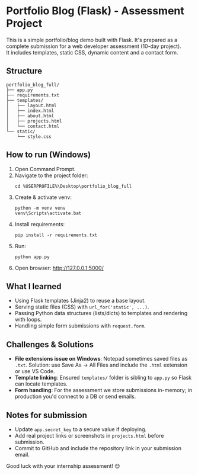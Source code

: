 # Portfolio Blog (Flask) - Assessment Project

This is a simple portfolio/blog demo built with Flask. It's prepared as a complete submission for a web developer assessment (10-day project).  
It includes templates, static CSS, dynamic content and a contact form.

## Structure

```
portfolio_blog_full/
├── app.py
├── requirements.txt
├── templates/
│   ├── layout.html
│   ├── index.html
│   ├── about.html
│   ├── projects.html
│   └── contact.html
└── static/
    └── style.css
```

## How to run (Windows)

1. Open Command Prompt.
2. Navigate to the project folder:
   ```
   cd %USERPROFILE%\Desktop\portfolio_blog_full
   ```
3. Create & activate venv:
   ```
   python -m venv venv
   venv\Scripts\activate.bat
   ```
4. Install requirements:
   ```
   pip install -r requirements.txt
   ```
5. Run:
   ```
   python app.py
   ```
6. Open browser: http://127.0.0.1:5000/

## What I learned
- Using Flask templates (Jinja2) to reuse a base layout.
- Serving static files (CSS) with `url_for('static', ...)`.
- Passing Python data structures (lists/dicts) to templates and rendering with loops.
- Handling simple form submissions with `request.form`.

## Challenges & Solutions
- **File extensions issue on Windows**: Notepad sometimes saved files as `.txt`. Solution: use Save As → All Files and include the `.html` extension or use VS Code.
- **Template linking**: Ensured `templates/` folder is sibling to `app.py` so Flask can locate templates.
- **Form handling**: For the assessment we store submissions in-memory; in production you'd connect to a DB or send emails.

## Notes for submission
- Update `app.secret_key` to a secure value if deploying.
- Add real project links or screenshots in `projects.html` before submission.
- Commit to GitHub and include the repository link in your submission email.

Good luck with your internship assessment! 😊
